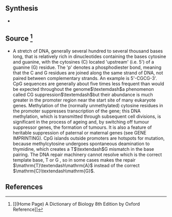 ## Synthesis
- 
## Source [^1]
- A stretch of DNA, generally several hundred to several thousand bases long, that is relatively rich in dinucleotides containing the bases cytosine and guanine, with the cytosines (C) located 'upstream' (i.e. 5') of a guanine (G) residue. The 'p' denotes a phosphodiester bond, meaning that the C and G residues are joined along the same strand of DNA, not paired between complementary strands. An example is 5'-CGCG-3'. CpG sequences are generally about five times less frequent than would be expected throughout the genome$\textemdash$a phenomenon called CG suppression$\textemdash$but their abundance is much greater in the promoter region near the start site of many eukaryote genes. Methylation of the (normally unmethylated) cytosine residues in the promoter suppresses transcription of the gene; this DNA methylation, which is transmitted through subsequent cell divisions, is significant in the process of ageing and, by switching off tumour suppressor genes, the formation of tumours. It is also a feature of heritable suppression of paternal or maternal genes (see GENE IMPRINTING). CpG islands outside promoters are hotspots for mutation, because methylcytosine undergoes spontaneous deamination to thymidine, which creates a T$\textendash$G mismatch in the base pairing. The DNA repair machinery cannot resolve which is the correct template base, T or G , so in some cases makes the repair $\mathrm{T}\textendash\mathrm{A}$ instead of the correct $\mathrm{C}\textendash\mathrm{G}$.
## References

[^1]: [[(Home Page) A Dictionary of Biology 8th Edition by Oxford Reference]]